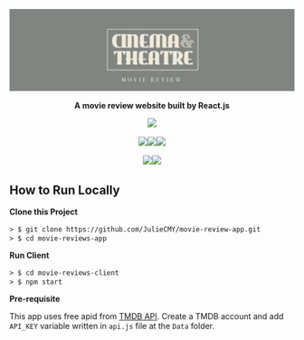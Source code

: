 <div align="center">

![](https://raw.githubusercontent.com/JulieCMY/movie-review-app/master/docs/movie-reviews-logo.jpg?token=GHSAT0AAAAAABRUJUK53HVKD4TAC3ICKZ24YQMZ6TA)

**A movie review website built by React.js**

![](https://img.shields.io/badge/react-17.0.2-blue?style=for-the-badge)

![](https://img.shields.io/badge/antd-4.18.6-green?style=for-the-badge)![](https://img.shields.io/badge/mui-5.4.1-yellowgreen?style=for-the-badge)![](https://img.shields.io/badge/bootstrap-5.1.3-yellow?style=for-the-badge)

![](https://img.shields.io/badge/datefns-2.28.0-blue?style=for-the-badge)![](https://img.shields.io/badge/react--youtube-7.14.0-red?style=for-the-badge)

</div>

## How to Run Locally

**Clone this Project**

```
> $ git clone https://github.com/JulieCMY/movie-review-app.git
> $ cd movie-reviews-app
```

**Run Client**
```
> $ cd movie-reviews-client
> $ npm start
```

**Pre-requisite**

This app uses free apid from [TMDB API](https://developers.themoviedb.org/3/getting-started/introduction). Create a TMDB account and add `API_KEY` variable written in `api.js` file at the `Data` folder.
